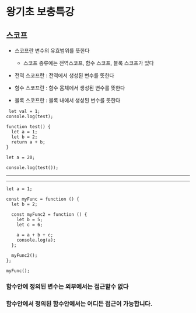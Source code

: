 # 왕기초 보충특강

## 스코프

- 스코프란 변수의 유효범위를 뜻한다

  - 스코프 종류에는 전역스코프, 함수 스코프, 블록 스코프가 있다

- 전역 스코프란 : 전역에서 생성된 변수를 뜻한다
- 함수 스코프란 : 함수 몸체에서 생성된 변수를 뜻한다
- 블록 스코프란 : 블록 내에서 생성된 변수를 뜻한다

```
 let val = 1;
console.log(test);

function test() {
  let a = 1;
  let b = 2;
  return a + b;
}

let a = 20;

console.log(test());
```

---

---

```
let a = 1;

const myFunc = function () {
  let b = 2;

  const myFunc2 = function () {
    let b = 5;
    let c = 6;

    a = a + b + c;
    console.log(a);
  };

  myFunc2();
};

myFunc();
```

### 함수안에 정의된 변수는 외부에서는 접근할수 없다

### 함수안에서 정의된 함수안에서는 어디든 접근이 가능합니다.

